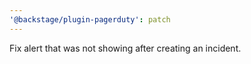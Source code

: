```yaml
---
'@backstage/plugin-pagerduty': patch
---
```


Fix alert that was not showing after creating an incident.

